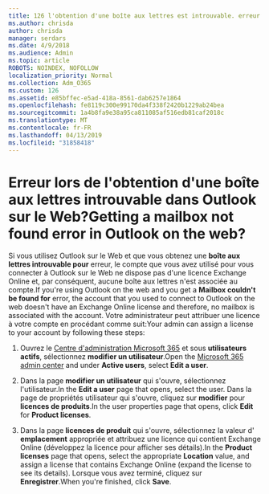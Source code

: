 ```yaml
---
title: 126 l'obtention d'une boîte aux lettres est introuvable. erreur dans OWA?
ms.author: chrisda
author: chrisda
manager: serdars
ms.date: 4/9/2018
ms.audience: Admin
ms.topic: article
ROBOTS: NOINDEX, NOFOLLOW
localization_priority: Normal
ms.collection: Adm_O365
ms.custom: 126
ms.assetid: e85bffec-e5ad-418a-8561-dab6257e1864
ms.openlocfilehash: fe8119c300e99170da4f338f2420b1229ab24bea
ms.sourcegitcommit: 1a4b8fa9e38a95ca811085af516edb81caf2018c
ms.translationtype: MT
ms.contentlocale: fr-FR
ms.lasthandoff: 04/13/2019
ms.locfileid: "31858418"
---
```

# <a name="getting-a-mailbox-not-found-error-in-outlook-on-the-web"></a><span data-ttu-id="46717-102">Erreur lors de l'obtention d'une boîte aux lettres introuvable dans Outlook sur le Web?</span><span class="sxs-lookup"><span data-stu-id="46717-102">Getting a mailbox not found error in Outlook on the web?</span></span>

<span data-ttu-id="46717-103">Si vous utilisez Outlook sur le Web et que vous obtenez une **boîte aux lettres introuvable pour** erreur, le compte que vous avez utilisé pour vous connecter à Outlook sur le Web ne dispose pas d'une licence Exchange Online et, par conséquent, aucune boîte aux lettres n'est associée au compte.</span><span class="sxs-lookup"><span data-stu-id="46717-103">If you're using Outlook on the web and you get a **Mailbox couldn't be found for** error, the account that you used to connect to Outlook on the web doesn't have an Exchange Online license and therefore, no mailbox is associated with the account.</span></span> <span data-ttu-id="46717-104">Votre administrateur peut attribuer une licence à votre compte en procédant comme suit:</span><span class="sxs-lookup"><span data-stu-id="46717-104">Your admin can assign a license to your account by following these steps:</span></span>

1. <span data-ttu-id="46717-105">Ouvrez le [Centre d'administration Microsoft 365](https://portal.office.com/adminportal/home#/homepage) et sous **utilisateurs actifs**, sélectionnez **modifier un utilisateur**.</span><span class="sxs-lookup"><span data-stu-id="46717-105">Open the [Microsoft 365 admin center](https://portal.office.com/adminportal/home#/homepage) and under **Active users**, select **Edit a user**.</span></span>

2. <span data-ttu-id="46717-106">Dans la page **modifier un utilisateur** qui s'ouvre, sélectionnez l'utilisateur.</span><span class="sxs-lookup"><span data-stu-id="46717-106">In the **Edit a user** page that opens, select the user.</span></span> <span data-ttu-id="46717-107">Dans la page de propriétés utilisateur qui s'ouvre, cliquez sur **modifier** pour **licences de produits**.</span><span class="sxs-lookup"><span data-stu-id="46717-107">In the user properties page that opens, click **Edit** for **Product licenses**.</span></span>

3. <span data-ttu-id="46717-108">Dans la page **licences de produit** qui s'ouvre, sélectionnez la valeur d' **emplacement** appropriée et attribuez une licence qui contient Exchange Online (développez la licence pour afficher ses détails).</span><span class="sxs-lookup"><span data-stu-id="46717-108">In the **Product licenses** page that opens, select the appropriate **Location** value, and assign a license that contains Exchange Online (expand the license to see its details).</span></span> <span data-ttu-id="46717-109">Lorsque vous avez terminé, cliquez sur **Enregistrer**.</span><span class="sxs-lookup"><span data-stu-id="46717-109">When you're finished, click **Save**.</span></span>
